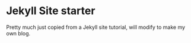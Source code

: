 # Jekyll Site starter

Pretty much just copied from a Jekyll site tutorial, will modify to make my own blog.
